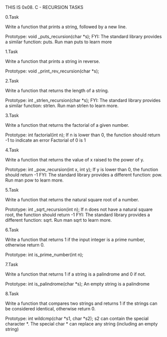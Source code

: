 THIS IS 0x08. C - RECURSION TASKS


0.Task

Write a function that prints a string, followed by a new line.

Prototype: void _puts_recursion(char *s);
FYI: The standard library provides a similar function: puts. Run man puts to learn more

1.Task

Write a function that prints a string in reverse.

Prototype: void _print_rev_recursion(char *s);

2.Task

Write a function that returns the length of a string.

Prototype: int _strlen_recursion(char *s);
FYI: The standard library provides a similar function: strlen. Run man strlen to learn more.

3.Task

Write a function that returns the factorial of a given number.

Prototype: int factorial(int n);
If n is lower than 0, the function should return -1 to indicate an error
Factorial of 0 is 1

4.Task

Write a function that returns the value of x raised to the power of y.

Prototype: int _pow_recursion(int x, int y);
If y is lower than 0, the function should return -1
FYI: The standard library provides a different function: pow. Run man pow to learn more.

5.Task

Write a function that returns the natural square root of a number.

Prototype: int _sqrt_recursion(int n);
If n does not have a natural square root, the function should return -1
FYI: The standard library provides a different function: sqrt. Run man sqrt to learn more.

6.Task

Write a function that returns 1 if the input integer is a prime number, otherwise return 0.

Prototype: int is_prime_number(int n);

7.Task

Write a function that returns 1 if a string is a palindrome and 0 if not.

Prototype: int is_palindrome(char *s);
An empty string is a palindrome

8.Task

Write a function that compares two strings and returns 1 if the strings can be considered identical, otherwise return 0.

Prototype: int wildcmp(char *s1, char *s2);
s2 can contain the special character *.
The special char * can replace any string (including an empty string)

